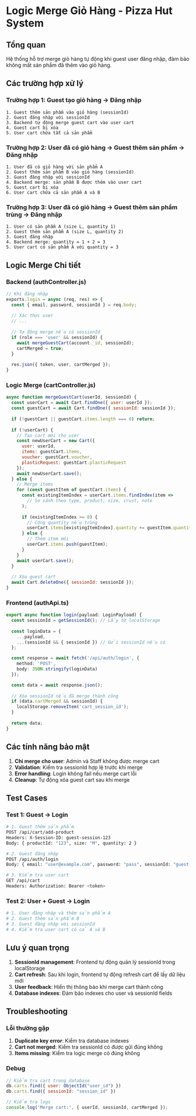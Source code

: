 # Logic Merge Giỏ Hàng - Pizza Hut System

## Tổng quan
Hệ thống hỗ trợ merge giỏ hàng tự động khi guest user đăng nhập, đảm bảo không mất sản phẩm đã thêm vào giỏ hàng.

## Các trường hợp xử lý

### Trường hợp 1: Guest tạo giỏ hàng → Đăng nhập
```
1. Guest thêm sản phẩm vào giỏ hàng (sessionId)
2. Guest đăng nhập với sessionId
3. Backend tự động merge guest cart vào user cart
4. Guest cart bị xóa
5. User cart chứa tất cả sản phẩm
```

### Trường hợp 2: User đã có giỏ hàng → Guest thêm sản phẩm → Đăng nhập
```
1. User đã có giỏ hàng với sản phẩm A
2. Guest thêm sản phẩm B vào giỏ hàng (sessionId)
3. Guest đăng nhập với sessionId
4. Backend merge: sản phẩm B được thêm vào user cart
5. Guest cart bị xóa
6. User cart chứa cả sản phẩm A và B
```

### Trường hợp 3: User đã có giỏ hàng → Guest thêm sản phẩm trùng → Đăng nhập
```
1. User có sản phẩm A (size L, quantity 1)
2. Guest thêm sản phẩm A (size L, quantity 2)
3. Guest đăng nhập
4. Backend merge: quantity = 1 + 2 = 3
5. User cart có sản phẩm A với quantity = 3
```

## Logic Merge Chi tiết

### Backend (authController.js)
```javascript
// Khi đăng nhập
exports.login = async (req, res) => {
  const { email, password, sessionId } = req.body;
  
  // Xác thực user
  // ...
  
  // Tự động merge nếu có sessionId
  if (role === 'user' && sessionId) {
    await mergeGuestCart(account._id, sessionId);
    cartMerged = true;
  }
  
  res.json({ token, user, cartMerged });
}
```

### Logic Merge (cartController.js)
```javascript
async function mergeGuestCart(userId, sessionId) {
  const userCart = await Cart.findOne({ user: userId });
  const guestCart = await Cart.findOne({ sessionId: sessionId });
  
  if (!guestCart || guestCart.items.length === 0) return;
  
  if (!userCart) {
    // Tạo cart mới cho user
    const newUserCart = new Cart({
      user: userId,
      items: guestCart.items,
      voucher: guestCart.voucher,
      plasticRequest: guestCart.plasticRequest
    });
    await newUserCart.save();
  } else {
    // Merge items
    for (const guestItem of guestCart.items) {
      const existingItemIndex = userCart.items.findIndex(item => 
        // So sánh theo type, product, size, crust, note
      );
      
      if (existingItemIndex >= 0) {
        // Cộng quantity nếu trùng
        userCart.items[existingItemIndex].quantity += guestItem.quantity;
      } else {
        // Thêm item mới
        userCart.items.push(guestItem);
      }
    }
    await userCart.save();
  }
  
  // Xóa guest cart
  await Cart.deleteOne({ sessionId: sessionId });
}
```

### Frontend (authApi.ts)
```typescript
export async function login(payload: LoginPayload) {
  const sessionId = getSessionId(); // Lấy từ localStorage
  
  const loginData = {
    ...payload,
    ...(sessionId && { sessionId }) // Gửi sessionId nếu có
  };

  const response = await fetch('/api/auth/login', {
    method: 'POST',
    body: JSON.stringify(loginData)
  });

  const data = await response.json();
  
  // Xóa sessionId nếu đã merge thành công
  if (data.cartMerged && sessionId) {
    localStorage.removeItem('cart_session_id');
  }
  
  return data;
}
```

## Các tính năng bảo mật

1. **Chỉ merge cho user**: Admin và Staff không được merge cart
2. **Validation**: Kiểm tra sessionId hợp lệ trước khi merge
3. **Error handling**: Login không fail nếu merge cart lỗi
4. **Cleanup**: Tự động xóa guest cart sau khi merge

## Test Cases

### Test 1: Guest → Login
```bash
# 1. Guest thêm sản phẩm
POST /api/cart/add-product
Headers: X-Session-ID: guest-session-123
Body: { productId: "123", size: "M", quantity: 2 }

# 2. Guest đăng nhập
POST /api/auth/login
Body: { email: "user@example.com", password: "pass", sessionId: "guest-session-123" }

# 3. Kiểm tra user cart
GET /api/cart
Headers: Authorization: Bearer <token>
```

### Test 2: User + Guest → Login
```bash
# 1. User đăng nhập và thêm sản phẩm A
# 2. Guest thêm sản phẩm B
# 3. Guest đăng nhập với sessionId
# 4. Kiểm tra user cart có cả A và B
```

## Lưu ý quan trọng

1. **SessionId management**: Frontend tự động quản lý sessionId trong localStorage
2. **Cart refresh**: Sau khi login, frontend tự động refresh cart để lấy dữ liệu mới
3. **User feedback**: Hiển thị thông báo khi merge cart thành công
4. **Database indexes**: Đảm bảo indexes cho user và sessionId fields

## Troubleshooting

### Lỗi thường gặp
1. **Duplicate key error**: Kiểm tra database indexes
2. **Cart not merged**: Kiểm tra sessionId có được gửi đúng không
3. **Items missing**: Kiểm tra logic merge có đúng không

### Debug
```javascript
// Kiểm tra cart trong database
db.carts.find({ user: ObjectId("user_id") })
db.carts.find({ sessionId: "session_id" })

// Kiểm tra logs
console.log('Merge cart:', { userId, sessionId, cartMerged });
``` 